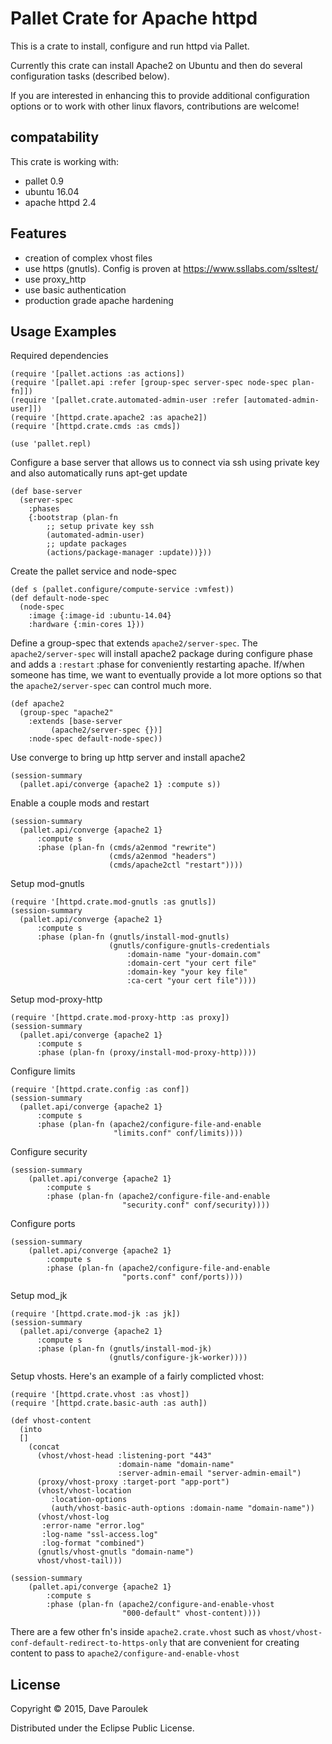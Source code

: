 # Pallet Crate for Apache httpd

This is a crate to install, configure and run httpd via Pallet.

Currently this crate can install Apache2 on Ubuntu and then do several
configuration tasks (described below).

If you are interested in enhancing this to provide additional
configuration options or to work with other linux flavors,
contributions are welcome!

## compatability

This crate is working with:
 * pallet 0.9
 * ubuntu 16.04
 * apache httpd 2.4

## Features
 * creation of complex vhost files
 * use https (gnutls). Config is proven at https://www.ssllabs.com/ssltest/
 * use proxy_http
 * use basic authentication
 * production grade apache hardening

## Usage Examples

Required dependencies

    (require '[pallet.actions :as actions])
    (require '[pallet.api :refer [group-spec server-spec node-spec plan-fn]])
    (require '[pallet.crate.automated-admin-user :refer [automated-admin-user]])
    (require '[httpd.crate.apache2 :as apache2])
    (require '[httpd.crate.cmds :as cmds])

    (use 'pallet.repl)

Configure a base server that allows us to connect via ssh using
private key and also automatically runs apt-get update

    (def base-server
      (server-spec
        :phases
        {:bootstrap (plan-fn
            ;; setup private key ssh
            (automated-admin-user)
            ;; update packages
            (actions/package-manager :update))}))

Create the pallet service and node-spec

    (def s (pallet.configure/compute-service :vmfest))
    (def default-node-spec
      (node-spec
        :image {:image-id :ubuntu-14.04}
        :hardware {:min-cores 1}))

Define a group-spec that extends `apache2/server-spec`. The
`apache2/server-spec` will install apache2 package during configure
phase and adds a `:restart` :phase for conveniently restarting apache.
If/when someone has time, we want to eventually provide a lot more
options so that the `apache2/server-spec` can control much more.

    (def apache2
      (group-spec "apache2"
        :extends [base-server
             (apache2/server-spec {})]
        :node-spec default-node-spec))

Use converge to bring up http server and install apache2

    (session-summary
      (pallet.api/converge {apache2 1} :compute s))

Enable a couple mods and restart

    (session-summary
      (pallet.api/converge {apache2 1}
          :compute s
          :phase (plan-fn (cmds/a2enmod "rewrite")
                          (cmds/a2enmod "headers")
                          (cmds/apache2ctl "restart"))))

Setup mod-gnutls

    (require '[httpd.crate.mod-gnutls :as gnutls])
    (session-summary
      (pallet.api/converge {apache2 1}
          :compute s
          :phase (plan-fn (gnutls/install-mod-gnutls)
                          (gnutls/configure-gnutls-credentials
                              :domain-name "your-domain.com"
                              :domain-cert "your cert file"
                              :domain-key "your key file"
                              :ca-cert "your cert file"))))

Setup mod-proxy-http

    (require '[httpd.crate.mod-proxy-http :as proxy])
    (session-summary
      (pallet.api/converge {apache2 1}
          :compute s
          :phase (plan-fn (proxy/install-mod-proxy-http))))

Configure limits

    (require '[httpd.crate.config :as conf])
    (session-summary
      (pallet.api/converge {apache2 1}
          :compute s
          :phase (plan-fn (apache2/configure-file-and-enable
                           "limits.conf" conf/limits))))

Configure security

    (session-summary
        (pallet.api/converge {apache2 1}
            :compute s
            :phase (plan-fn (apache2/configure-file-and-enable
                             "security.conf" conf/security))))

Configure ports

    (session-summary
        (pallet.api/converge {apache2 1}
            :compute s
            :phase (plan-fn (apache2/configure-file-and-enable
                             "ports.conf" conf/ports))))

Setup mod_jk

    (require '[httpd.crate.mod-jk :as jk])
    (session-summary
      (pallet.api/converge {apache2 1}
          :compute s
          :phase (plan-fn (gnutls/install-mod-jk)
                          (gnutls/configure-jk-worker))))


Setup vhosts. Here's an example of a fairly complicted vhost:

    (require '[httpd.crate.vhost :as vhost])
    (require '[httpd.crate.basic-auth :as auth])

    (def vhost-content
      (into
      []
        (concat
          (vhost/vhost-head :listening-port "443"
                            :domain-name "domain-name"
                            :server-admin-email "server-admin-email")
          (proxy/vhost-proxy :target-port "app-port")
          (vhost/vhost-location
             :location-options
             (auth/vhost-basic-auth-options :domain-name "domain-name"))
          (vhost/vhost-log
           :error-name "error.log"
           :log-name "ssl-access.log"
           :log-format "combined")
          (gnutls/vhost-gnutls "domain-name")
          vhost/vhost-tail)))

    (session-summary
        (pallet.api/converge {apache2 1}
            :compute s
            :phase (plan-fn (apache2/configure-and-enable-vhost
                             "000-default" vhost-content))))

There are a few other fn's inside `apache2.crate.vhost` such as
`vhost/vhost-conf-default-redirect-to-https-only` that are convenient
for creating content to pass to `apache2/configure-and-enable-vhost`

## License

Copyright © 2015, Dave Paroulek

Distributed under the Eclipse Public License.
